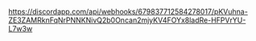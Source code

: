 https://discordapp.com/api/webhooks/679837712584278017/pKVuhna-ZE3ZAMRknFqNrPNNKNivQ2b0Oncan2mjyKV4FOYx8ladRe-HFPVrYU-L7w3w
